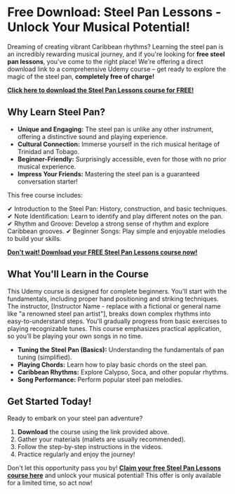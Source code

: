 # Free Download: Steel Pan Lessons - Unlock Your Musical Potential!

Dreaming of creating vibrant Caribbean rhythms? Learning the steel pan is an incredibly rewarding musical journey, and if you're looking for **free steel pan lessons**, you've come to the right place! We're offering a direct download link to a comprehensive Udemy course – get ready to explore the magic of the steel pan, **completely free of charge!**

[**Click here to download the Steel Pan Lessons course for FREE!**](https://udemywork.com/steel-pan-lessons)

## Why Learn Steel Pan?

*   **Unique and Engaging:** The steel pan is unlike any other instrument, offering a distinctive sound and playing experience.
*   **Cultural Connection:** Immerse yourself in the rich musical heritage of Trinidad and Tobago.
*   **Beginner-Friendly:** Surprisingly accessible, even for those with no prior musical experience.
*   **Impress Your Friends:** Mastering the steel pan is a guaranteed conversation starter!

This free course includes:

✔ Introduction to the Steel Pan: History, construction, and basic techniques.
✔ Note Identification: Learn to identify and play different notes on the pan.
✔ Rhythm and Groove: Develop a strong sense of rhythm and explore Caribbean grooves.
✔ Beginner Songs: Play simple and enjoyable melodies to build your skills.

[**Don't wait! Download your FREE Steel Pan Lessons course now!**](https://udemywork.com/steel-pan-lessons)

## What You'll Learn in the Course

This Udemy course is designed for complete beginners. You'll start with the fundamentals, including proper hand positioning and striking techniques. The instructor, [Instructor Name - replace with a fictional or general name like "a renowned steel pan artist"], breaks down complex rhythms into easy-to-understand steps. You'll gradually progress from basic exercises to playing recognizable tunes. This course emphasizes practical application, so you’ll be playing your own songs in no time.

*   **Tuning the Steel Pan (Basics):** Understanding the fundamentals of pan tuning (simplified).
*   **Playing Chords:** Learn how to play basic chords on the steel pan.
*   **Caribbean Rhythms:** Explore Calypso, Soca, and other popular rhythms.
*   **Song Performance:** Perform popular steel pan melodies.

## Get Started Today!

Ready to embark on your steel pan adventure?

1.  **Download** the course using the link provided above.
2.  Gather your materials (mallets are usually recommended).
3.  Follow the step-by-step instructions in the videos.
4.  Practice regularly and enjoy the journey!

Don't let this opportunity pass you by! **[Claim your free Steel Pan Lessons course here](https://udemywork.com/steel-pan-lessons)** and unlock your musical potential! This offer is only available for a limited time, so act now!
